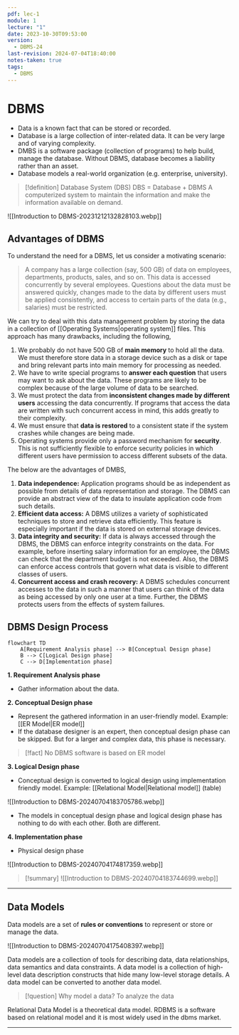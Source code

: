 ```yaml
---
pdf: lec-1
module: 1
lecture: "1"
date: 2023-10-30T09:53:00
version:
  - DBMS-24
last-revision: 2024-07-04T18:40:00
notes-taken: true
tags:
  - DBMS
---
```

# DBMS

- Data is a known fact that can be stored or recorded.
- Database is a large collection of inter-related data. It can be very large and of varying complexity.
- DMBS is a software package (collection of programs) to help build, manage the database. Without DBMS, database becomes a liability rather than an asset.
- Database models a real-world organization (e.g. enterprise, university).

> [!definition] Database System (DBS)
> DBS = Database + DBMS
> A computerized system to maintain the information and make the information available on demand.

![[Introduction to DBMS-20231212132828103.webp]]

## Advantages of DBMS

To understand the need for a DBMS, let us consider a motivating scenario: 

> A company has a large collection (say, 500 GB) of data on employees, departments, products, sales, and so on. This data is accessed concurrently by several employees. Questions about the data must be answered quickly, changes made to the data by different users must be applied consistently, and access to certain parts of the data (e.g., salaries) must be restricted.

We can try to deal with this data management problem by storing the data in a collection of [[Operating Systems|operating system]] files. This approach has many drawbacks, including the following,

1. We probably do not have 500 GB of **main memory** to hold all the data. We must therefore store data in a storage device such as a disk or tape and bring relevant parts into main memory for processing as needed.
2. We have to write special programs to **answer each question** that users may want to ask about the data. These programs are likely to be complex because of the large volume of data to be searched.
3. We must protect the data from **inconsistent changes made by different users** accessing the data concurrently. If programs that access the data are written with such concurrent access in mind, this adds greatly to their complexity.
4. We must ensure that **data is restored** to a consistent state if the system crashes while changes are being made.
5. Operating systems provide only a password mechanism for **security**. This is not sufficiently flexible to enforce security policies in which different users have permission to access different subsets of the data.

The below are the advantages of DMBS,

1. **Data independence:** Application programs should be as independent as possible from details of data representation and storage. The DBMS can provide an abstract view of the data to insulate application code from such details.
2. **Efficient data access:** A DBMS utilizes a variety of sophisticated techniques to store and retrieve data efficiently. This feature is especially important if the data is stored on external storage devices.
3. **Data integrity and security:** If data is always accessed through the DBMS, the DBMS can enforce integrity constraints on the data. For example, before inserting salary information for an employee, the DBMS can check that the department budget is not exceeded. Also, the DBMS can enforce access controls that govern what data is visible to different classes of users.
4. **Concurrent access and crash recovery:** A DBMS schedules concurrent accesses to the data in such a manner that users can think of the data as being accessed by only one user at a time. Further, the DBMS protects users from the effects of system failures.

## DBMS Design Process

```mermaid
flowchart TD
	A[Requirement Analysis phase] --> B[Conceptual Design phase]
	B --> C[Logical Design phase]
	C --> D[Implementation phase]
```

**1. Requirement Analysis phase**
- Gather information about the data.

**2. Conceptual Design phase**
- Represent the gathered information in an user-friendly model. Example: [[ER Model|ER model]]
- If the database designer is an expert, then conceptual design phase can be skipped. But for a larger and complex data, this phase is necessary.

> [!fact] 
> No DBMS software is based on ER model

**3. Logical Design phase**
- Conceptual design is converted to logical design using implementation friendly model. Example: [[Relational Model|Relational model]] (table)

![[Introduction to DBMS-20240704183705786.webp]]

- The models in conceptual design phase and logical design phase has nothing to do with each other. Both are different.

**4. Implementation phase**
- Physical design phase

![[Introduction to DBMS-20240704174817359.webp]]

> [!summary] 
> ![[Introduction to DBMS-20240704183744699.webp]]

---
## Data Models

Data models are a set of **rules or conventions** to represent or store or manage the data.

![[Introduction to DBMS-20240704175408397.webp]]

Data models are a collection of tools for describing data, data relationships, data semantics and data constraints.
A data model is a collection of high-level data description constructs that hide many low-level storage details.
A data model can be converted to another data model.

> [!question] Why model a data?
> To analyze the data

Relational Data Model is a theoretical data model.
RDBMS is a software based on relational model and it is most widely used in the dbms market.

----